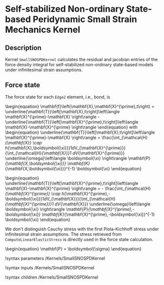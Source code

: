 # Self-stabilized Non-ordinary State-based Peridynamic Small Strain Mechanics Kernel

## Description

Kernel `SmallSNOSPDKernel` calculates the residual and jacobian entries of the force density integral for self-stabilized non-ordinary state-based models under infinitesimal strain assumptions.

## Force state

The force state for each `Edge2` element, i.e., bond, is

\begin{equation}
  \mathbf{f}\left(\mathbf{X},\mathbf{X}^{\prime},t\right) = \underline{\mathbf{T}}\left[\mathbf{X},t\right]\left\langle \mathbf{X}^{\prime}-\mathbf{X} \right\rangle - \underline{\mathbf{T}}\left[\mathbf{X}^{\prime},t\right]\left\langle \mathbf{X}-\mathbf{X}^{\prime} \right\rangle
\end{equation}
with
\begin{equation}
  \underline{\mathbf{T}}\left[\mathbf{X},t\right]\left\langle \mathbf{X}^{\prime}-\mathbf{X} \right\rangle =
   \frac{\int_{\mathcal{H}_{\mathbf{X}} \cap h_{\mathbf{X},\boldsymbol{\xi}}}1dV_{\mathbf{X}^{\prime}}}{\int_{\mathcal{H}_{\mathbf{X}}}1 dV_{\mathbf{X}^{\prime}}} \underline{\omega}\left\langle \boldsymbol{\xi} \right\rangle \mathbf{P}_{\mathbf{X,\boldsymbol{\xi}}} \mathbf{K}_{\mathbf{X,\boldsymbol{\xi}}}^{-1} \boldsymbol{\xi}
\end{equation}

\begin{equation}
  \underline{\mathbf{T}}\left[\mathbf{X}^{\prime},t\right]\left\langle \mathbf{X}-\mathbf{X}^{\prime} \right\rangle = - \frac{\int_{\mathcal{H}_{\mathbf{X}^{\prime}} \cap h_{\mathbf{X}^{\prime},-\boldsymbol{\xi}}}1dV_{\mathbf{X}}}{\int_{\mathcal{H}_{\mathbf{X}^{\prime}}}1 dV_{\mathbf{X}}} \underline{\omega}\left\langle \boldsymbol{\xi} \right\rangle \mathbf{P}_{\mathbf{X}^{\prime},-\boldsymbol{\xi}} \mathbf{K}_{\mathbf{X}^{\prime},-\boldsymbol{\xi}}^{-1} \boldsymbol{\xi}
\end{equation}

We don't distinguish Cauchy stress with the first Piola-Kichhoff stress under infinitesimal strain assumptions. The stress retrieved from `ComputeLinearElasticStress` is directly used in the force state calculation.

\begin{equation}
  \mathbf{P} = \boldsymbol{\sigma}
\end{equation}

!syntax parameters /Kernels/SmallSNOSPDKernel

!syntax inputs /Kernels/SmallSNOSPDKernel

!syntax children /Kernels/SmallSNOSPDKernel
